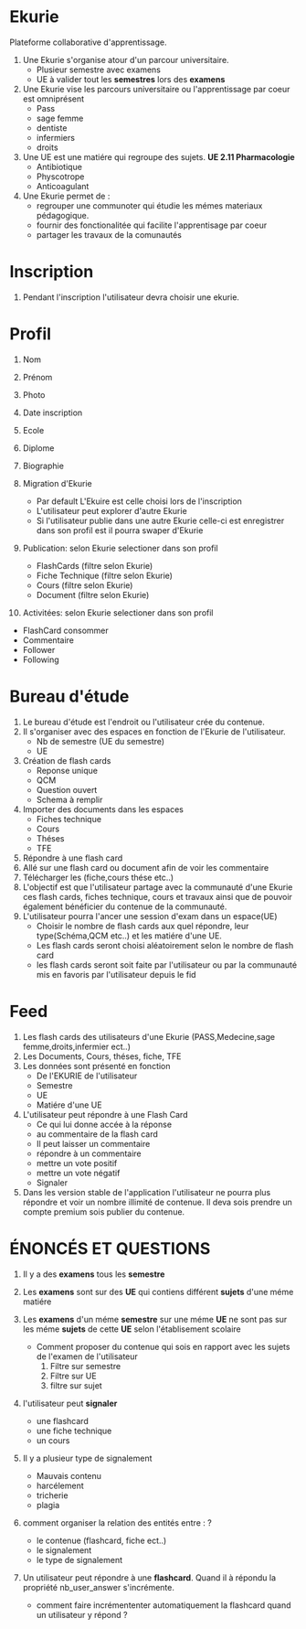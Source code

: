 # Ekurie

Plateforme collaborative d'apprentissage.

1. Une Ekurie s'organise atour d'un parcour universitaire.
   - Plusieur semestre avec examens
   - UE à valider tout les **semestres** lors des **examens**
2. Une Ekurie vise les parcours universitaire ou l'apprentissage par coeur est omniprésent
   - Pass
   - sage femme
   - dentiste
   - infermiers
   - droits
3. Une UE est une matiére qui regroupe des sujets.
   **UE 2.11 Pharmacologie**
   - Antibiotique
   - Physcotrope
   - Anticoagulant
4. Une Ekurie permet de :
   - regrouper une communoter qui étudie les mémes materiaux pédagogique.
   - fournir des fonctionalitée qui facilite l'apprentisage par coeur
   - partager les travaux de la comunautés

# Inscription

1. Pendant l'inscription l'utilisateur devra choisir une ekurie.

# Profil

1. Nom
2. Prénom
3. Photo
4. Date inscription
5. Ecole
6. Diplome
7. Biographie
8. Migration d'Ekurie

   - Par default L'Ekuire est celle choisi lors de l'inscription
   - L'utilisateur peut explorer d'autre Ekurie
   - Si l'utilisateur publie dans une autre Ekurie celle-ci est enregistrer dans son profil est il pourra swaper d'Ekurie

9. Publication: selon Ekurie selectioner dans son profil

   - FlashCards (filtre selon Ekurie)
   - Fiche Technique (filtre selon Ekurie)
   - Cours (filtre selon Ekurie)
   - Document (filtre selon Ekurie)

10. Activitées: selon Ekurie selectioner dans son profil

- FlashCard consommer
- Commentaire
- Follower
- Following

# Bureau d'étude

1. Le bureau d'étude est l'endroit ou l'utilisateur crée du contenue.
2. Il s'organiser avec des espaces en fonction de l'Ekurie de l'utilisateur.
   - Nb de semestre (UE du semestre)
   - UE
3. Création de flash cards
   - Reponse unique
   - QCM
   - Question ouvert
   - Schema à remplir
4. Importer des documents dans les espaces
   - Fiches technique
   - Cours
   - Théses
   - TFE
5. Répondre à une flash card
6. Allé sur une flash card ou document afin de voir les commentaire
7. Télécharger les (fiche,cours thése etc..)
8. L'objectif est que l'utilisateur partage avec la communauté d'une Ekurie ces flash cards, fiches technique, cours et travaux ainsi que de pouvoir également bénéficier du contenue de la communauté.
9. L'utilisateur pourra l'ancer une session d'exam dans un espace(UE)
   - Choisir le nombre de flash cards aux quel répondre, leur type(Schéma,QCM etc..) et les matiére d'une UE.
   - Les flash cards seront choisi aléatoirement selon le nombre de flash card
   - les flash cards seront soit faite par l'utilisateur ou par la communauté mis en favoris par l'utilisateur depuis le fid

# Feed

1. Les flash cards des utilisateurs d'une Ekurie (PASS,Medecine,sage femme,droits,infermier ect..)
2. Les Documents, Cours, théses, fiche, TFE
3. Les données sont présenté en fonction
   - De l'EKURIE de l'utilisateur
   - Semestre
   - UE
   - Matiére d'une UE
4. L'utilisateur peut répondre à une Flash Card
   - Ce qui lui donne accée à la réponse
   - au commentaire de la flash card
   - Il peut laisser un commentaire
   - répondre à un commentaire
   - mettre un vote positif
   - mettre un vote négatif
   - Signaler
5. Dans les version stable de l'application l'utilisateur ne pourra plus répondre et voir un nombre illimité de contenue. Il deva sois prendre un compte premium sois publier du contenue.

# ÉNONCÉS ET QUESTIONS

1. Il y a des **examens** tous les **semestre**

2. Les **examens** sont sur des **UE** qui contiens différent **sujets** d'une méme matiére

3. Les **examens** d'un méme **semestre** sur une méme **UE** ne sont pas sur les méme **sujets** de cette **UE** selon l'établisement scolaire

   - Comment proposer du contenue qui sois en rapport avec les sujets de l'examen de l'utilisateur
     1. Filtre sur semestre
     2. Filtre sur UE
     3. filtre sur sujet

4. l'utilisateur peut **signaler**
   - une flashcard
   - une fiche technique
   - un cours
5. Il y a plusieur type de signalement
   - Mauvais contenu
   - harcélement
   - tricherie
   - plagia
6. comment organiser la relation des entités entre : ?
   - le contenue (flashcard, fiche ect..)
   - le signalement
   - le type de signalement
7. Un utilisateur peut répondre à une **flashcard**. Quand il à répondu la propriété nb_user_answer s'incrémente.
   - comment faire incrémententer automatiquement la flashcard quand un utilisateur y répond ?
